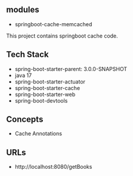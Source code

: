 ## modules
- springboot-cache-memcached

This project contains springboot cache code.

## Tech Stack
- spring-boot-starter-parent: 3.0.0-SNAPSHOT
- java 17
- spring-boot-starter-actuator
- spring-boot-starter-cache
- spring-boot-starter-web
- spring-boot-devtools

## Concepts
- Cache Annotations

## URLs
- http://localhost:8080/getBooks
